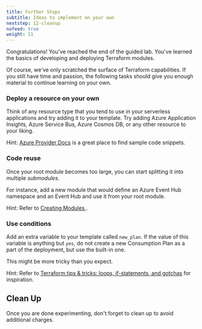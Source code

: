 ```yaml
---
title: Further Steps
subtitle: Ideas to implement on your own
nextstep: 12-cleanup
nofeed: true
weight: 11
---
```


Congratulations! You've reached the end of the guided lab. You've learned the basics of developing and deploying Terraform modules.

Of course, we've only scratched the surface of Terraform capabilities. If you still have time and passion, the following tasks should give you enough material to continue learning on your own.

### Deploy a resource on your own

Think of any resource type that you tend to use in your serverless applications and try adding it to your template. Try adding Azure Application Insights, Azure Service Bus, Azure Cosmos DB, or any other resource to your liking.

Hint: [Azure Provider Docs](https://www.terraform.io/docs/providers/azurerm/index.html) is a great place to find sample code snippets.

### Code reuse

Once your root module becomes too large, you can start splitting it into multiple *submodules*.

For instance, add a new module that would define an Azure Event Hub namespace and an Event Hub and use it from your root module.

Hint: Refer to [Creating Modules ](https://www.terraform.io/docs/modules/index.html).

### Use conditions

Add an extra variable to your template called `new_plan`. If the value of this variable is anything but `yes`, do not create a new Consumption Plan as a part of the deployment, but use the built-in one.

This might be more tricky than you expect.

Hint: Refer to [Terraform tips & tricks: loops, if-statements, and gotchas](https://blog.gruntwork.io/terraform-tips-tricks-loops-if-statements-and-gotchas-f739bbae55f9) for inspiration.

## Clean Up

Once you are done experimenting, don't forget to clean up to avoid additional charges.
